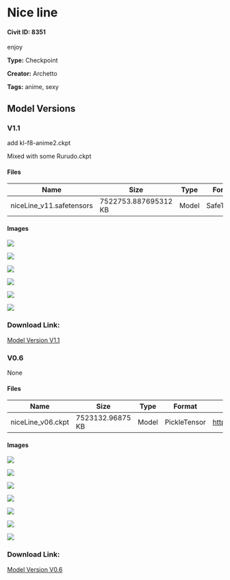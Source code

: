 # Nice line

#### Civit ID: 8351

<p>enjoy</p>

**Type:** Checkpoint

**Creator:** Archetto

**Tags:** anime, sexy

## Model Versions

### V1.1

<p>add kl-f8-anime2.ckpt</p><p>Mixed with some Rurudo.ckpt</p>

#### Files

| Name | Size | Type | Format | Download Url | AutoV1 | AutoV2 | SHA256 | CRC32 | BLAKE3 |
| --- | --- | --- | --- | --- | --- | --- | --- | --- | --- |
| niceLine_v11.safetensors | 7522753.887695312 KB | Model | SafeTensor | https://civitai.com/api/download/models/14812 | B3A540AD | F162B03BA2 | F162B03BA266F3AFDA9E8ABECC461C7A11DA21840832BA23F0FE97E12B179CB2 | 544C52FB | 96A0B24A93A77D8310D27CCA1DC01A31F5ECBFCA0CCD03DE2F1CF7B339095F64 |

#### Images

<p><img src="https://image.civitai.com/xG1nkqKTMzGDvpLrqFT7WA/dc1baa14-6fc3-4bee-4f62-5b4ce3aa5500/width=450/149906.jpeg" /></p>

<p><img src="https://image.civitai.com/xG1nkqKTMzGDvpLrqFT7WA/1d112524-3ff9-4ce5-dea9-5da94c5e1e00/width=450/149907.jpeg" /></p>

<p><img src="https://image.civitai.com/xG1nkqKTMzGDvpLrqFT7WA/f72f35ba-a8ed-4f92-cf1c-e5484f852b00/width=450/149905.jpeg" /></p>

<p><img src="https://image.civitai.com/xG1nkqKTMzGDvpLrqFT7WA/f3729741-7cf6-45af-d203-8876f2cd7900/width=450/149904.jpeg" /></p>

<p><img src="https://image.civitai.com/xG1nkqKTMzGDvpLrqFT7WA/08353c45-e010-42aa-ac8b-82de76a3f100/width=450/149903.jpeg" /></p>

<p><img src="https://image.civitai.com/xG1nkqKTMzGDvpLrqFT7WA/36aa73b5-6094-4890-b906-5073770cf400/width=450/144869.jpeg" /></p>

### Download Link:

[Model Version V1.1](https://civitai.com/api/download/models/14812)

### V0.6

None

#### Files

| Name | Size | Type | Format | Download Url | AutoV1 | AutoV2 | SHA256 | CRC32 | BLAKE3 |
| --- | --- | --- | --- | --- | --- | --- | --- | --- | --- |
| niceLine_v06.ckpt | 7523132.96875 KB | Model | PickleTensor | https://civitai.com/api/download/models/9854 | 7D13C797 | 299B9A369C | 299B9A369C40401894ED7629933D6176697ACC4EF12136739626AAF922FEA9DA | 1844F55F | 07135DCD4B36F94FE7CD67621CB02079D32E4ABC126C1ABD58547BDD5563F685 |

#### Images

<p><img src="https://image.civitai.com/xG1nkqKTMzGDvpLrqFT7WA/6f56f947-b830-406d-17c0-1ff60ed37a00/width=450/95861.jpeg" /></p>

<p><img src="https://image.civitai.com/xG1nkqKTMzGDvpLrqFT7WA/4f9864c3-af01-493f-b3ec-0d7fb49b4700/width=450/95867.jpeg" /></p>

<p><img src="https://image.civitai.com/xG1nkqKTMzGDvpLrqFT7WA/3259d451-a2ad-4f32-f4b9-f63aa892b100/width=450/95866.jpeg" /></p>

<p><img src="https://image.civitai.com/xG1nkqKTMzGDvpLrqFT7WA/1f518c95-71e0-4e4e-1107-6a838569a300/width=450/95865.jpeg" /></p>

<p><img src="https://image.civitai.com/xG1nkqKTMzGDvpLrqFT7WA/aa80c9ed-ae4f-4d80-64ce-2924c66efb00/width=450/95864.jpeg" /></p>

<p><img src="https://image.civitai.com/xG1nkqKTMzGDvpLrqFT7WA/58ae6ea7-58a8-492d-1188-dd5b28be9700/width=450/95863.jpeg" /></p>

<p><img src="https://image.civitai.com/xG1nkqKTMzGDvpLrqFT7WA/f102a655-3de1-42eb-7c94-ba0131064100/width=450/95862.jpeg" /></p>

### Download Link:

[Model Version V0.6](https://civitai.com/api/download/models/9854)

